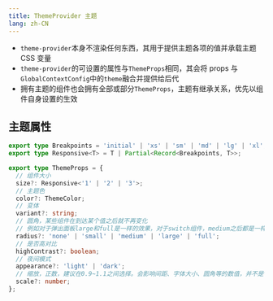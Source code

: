 ```yaml
---
title: ThemeProvider 主题
lang: zh-CN
---
```


- `theme-provider`本身不渲染任何东西，其用于提供主题各项的值并承载主题 CSS 变量
- `theme-provider`的可设置的属性与`ThemeProps`相同，其会将 props 与`GlobalContextConfig`中的`theme`融合并提供给后代
- 拥有主题的组件也会拥有全部或部分`ThemeProps`，主题有继承关系，优先以组件自身设置的生效

## 主题属性

```ts
export type Breakpoints = 'initial' | 'xs' | 'sm' | 'md' | 'lg' | 'xl';
export type Responsive<T> = T | Partial<Record<Breakpoints, T>>;

export type ThemeProps = {
  // 组件大小
  size?: Responsive<'1' | '2' | '3'>;
  // 主题色
  color?: ThemeColor;
  // 变体
  variant?: string;
  // 圆角，某些组件在到达某个值之后就不再变化
  // 例如对于弹出面板large和full是一样的效果，对于switch组件，medium之后都是一样的效果
  radius?: 'none' | 'small' | 'medium' | 'large' | 'full';
  // 是否高对比
  highContrast?: boolean;
  // 夜间模式
  appearance?: 'light' | 'dark';
  // 缩放，正数，建议在0.9~1.1之间选择。会影响间距、字体大小、圆角等的数值，并不是transform: scale
  scale?: number;
};
```

<!--this file is copied from Chinese md, remove this comment to update it, or it will be overwritten on next build-->